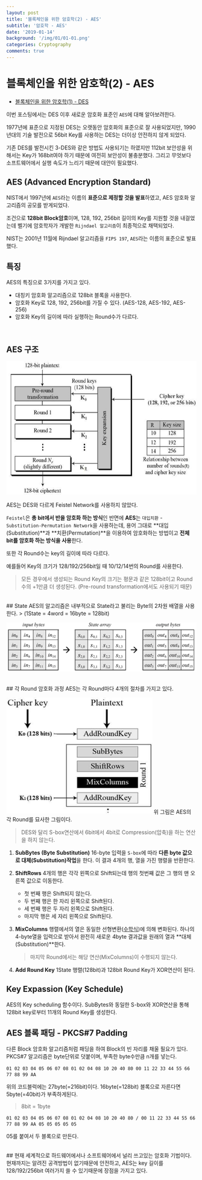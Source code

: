 ```yaml
---
layout: post
title: '블록체인을 위한 암호학(2) - AES'
subtitle: '암호학 - AES'
date: '2019-01-14'
background: '/img/01/01-01.png'
categories: Cryptography
comments: true
---
```


# 블록체인을 위한 암호학(2) - AES

- [블록체인을 위한 암호학(1) - DES](<https://dongw00.github.io/Cryptography-%EB%B8%94%EB%A1%9D%EC%B2%B4%EC%9D%B8%EC%9D%84-%EC%9C%84%ED%95%9C-%EC%95%94%ED%98%B8%ED%95%99(1)-DES>)

이번 포스팅에서는 DES 이후 새로운 암호화 표준인 `AES`에 대해 알아보려한다.

1977년에 표준으로 지정된 DES는 오랫동안 암호화의 표준으로 잘 사용되었지만, 1990년대의 기술 발전으로 56bit Key를 사용하는 DES는 더이상 안전하지 않게 되었다.

기존 DES를 발전시킨 3-DES와 같은 방법도 사용되기는 하였지만 112bit 보안성을 위해서는 Key가 168bit여야 하기 때문에 여전히 보안성이 불충분했다. 그리고 무엇보다 소프트웨어에서 실행 속도가 느리기 때문에 대안이 필요했다.
<br />


## AES (Advanced Encryption Standard)
NIST에서 1997년에 `AES`라는 이름의 **표준으로 제정할 것을 발표**하였고, AES 암호화 알고리즘의 공모를 받게되었다.

조건으로 **128bit Block암호**이며, 128, 192, 256bit 길이의 Key를 지원할 것을 내걸었는데 벨기에 암호학자가 개발한 `Rijndael 알고리즘`이 최종적으로 채택되었다.

NIST는 2001년 11월에 Rijndael 알고리즘을 `FIPS 197`, `AES`라는 이름의 표준으로 발표했다.
<br />


## 특징
AES의 특징으로 3가지를 가지고 있다.

- 대칭키 암호화 알고리즘으로 128bit 블록을 사용한다.
- 암호화 Key로 128, 192, 256bit를 가질 수 있다.
  (AES-128, AES-192, AES-256)
- 암호화 Key의 길이에 따라 실행하는 Round수가 다르다.
<br />

## AES 구조
![](/img/01/01-11.png)

AES는 DES와 다르게 Feistel Network를 사용하지 않았다.

`Feistel`은 **총 bit에서 반을 암호화 하는 방식**인 반면에 **AES**는 `대입치환` - `Substitution-Permutation Network`을 사용하는데, 용어 그대로 **대입(Substitution)**과 **치환(Permutation)**을 이용하여 암호화하는 방법이고 **전체 bit를 암호화 하는 방식을 사용**한다.

또한 각 Round수는 key의 길이에 따라 다르다.

예를들어 Key의 크기가 128/192/256bit일 때 10/12/14번의 Round를 사용한다.

> 모든 경우에서 생성되는 Round Key의 크기는 평문과 같은 128bit이고 Round수의 +1만큼 더 생성된다.
> (Pre-round transformation에서도 사용되기 때문)

<br>
## State
AES의 알고리즘은 내부적으로 State라고 불리는 Byte의 2차원 배열을 사용한다.
> (1State = 4word = 16byte = 128bit)

![](/img/01/01-12.png)

<br>
## 각 Round 암호화 과정
AES는 각 Round마다 4개의 절차를 가지고 있다.

![](/img/01/01-13.png)
위 그림은 AES의 각 Round를 묘사한 그림이다.
> DES와 달리 S-box연산에서 6bit에서 4bit로 Compression(압축)을 하는 연산을 하지 않는다.

1. **SubBytes (Byte Substitution)**
   16-byte 입력을 `S-box`에 따라 **다른 byte 값으로 대체(Substitution)작업**을 한다. 이 결과 4개의 행, 열을 가진 행렬을 반환한다.

2. **ShiftRows**
   4개의 행은 각각 왼쪽으로 Shift되는데 행의 첫번째 값은 그 행의 맨 오른쪽 값으로 이동한다.
   - 첫 번째 행은 Shift되지 않는다.
   - 두 번째 행은 한 자리 왼쪽으로 Shift된다.
   - 세 번째 행은 두 자리 왼쪽으로 Shift된다.
   - 마지막 행은 세 자리 왼쪽으로 Shift된다.

3. **MixColumns**
   행렬에서의 열은 동일한 선형변환([수학식](https://en.wikipedia.org/wiki/Rijndael_MixColumns))에 의해 변화된다. 하나의 4-byte열을 입력으로 받아서 완전히 새로운 4byte 결과값을 원래의 열과 **대체(Substitution)**한다.
   > 마지막 Round에서는 해당 연산(MixColumns)이 수행되지 않는다.

4. **Add Round Key**
   1State 행렬(128bit)과 128bit Round Key가 XOR연산이 된다.
   <br>

## Key Expassion (Key Schedule)
AES의 Key scheduling 함수이다. SubBytes와 동일한 S-box와 XOR연산을 통해 128bit key로부터 11개의 Round Key를 생성한다.
<br />

## AES 블록 패딩 - PKCS#7 Padding
다른 Block 암호화 알고리즘처럼 패딩을 하여 Block의 빈 자리를 채울 필요가 있다.
PKCS#7 알고리즘은 byte단위로 덧붙이며, 부족한 byte수만큼 n개를 넣는다.
```
01 02 03 04 05 06 07 08 01 02 04 08 10 20 40 80 00 11 22 33 44 55 66 77 88 99 AA
```
위의 코드블럭에는 27byte(=216bit)이다. 16byte(=128bit) 블록으로 자른다면 5byte(=40bit)가 부족하게된다.
> 8bit = 1byte

```
01 02 03 04 05 06 07 08 01 02 04 08 10 20 40 80 / 00 11 22 33 44 55 66 77 88 99 AA 05 05 05 05 05
```
05를 붙여서 두 블록으로 만든다.

<br />
## 현재
세계적으로 하드웨어에서나 소프트웨어에서 널리 쓰고있는 암호화 기법이다. 현재까지는 알려진 공격방법이 없기때문에 안전하고, AES는 key 길이를 128/192/256bit 여러가지 쓸 수 있기때문에 장점을 가지고 있다.
